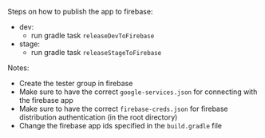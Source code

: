 Steps on how to publish the app to firebase:
- dev: 
    - run gradle task `releaseDevToFirebase`
- stage:
    - run gradle task `releaseStageToFirebase`

Notes:
- Create the tester group in firebase
- Make sure to have the correct `google-services.json` for connecting with the firebase app
- Make sure to have the correct `firebase-creds.json` for firebase distribution authentication (in the root directory)
- Change the firebase app ids specified in the `build.gradle` file
